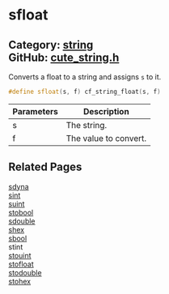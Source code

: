 [//]: # (This file is automatically generated by Cute Framework's docs parser.)
[//]: # (Do not edit this file by hand!)
[//]: # (See: https://github.com/RandyGaul/cute_framework/blob/master/samples/docs_parser.cpp)
[](../header.md ':include')

# sfloat

Category: [string](/api_reference?id=string)  
GitHub: [cute_string.h](https://github.com/RandyGaul/cute_framework/blob/master/include/cute_string.h)  
---

Converts a float to a string and assigns `s` to it.

```cpp
#define sfloat(s, f) cf_string_float(s, f)
```

Parameters | Description
--- | ---
s | The string.
f | The value to convert.

## Related Pages

[sdyna](/string/sdyna.md)  
[sint](/string/sint.md)  
[suint](/string/suint.md)  
[stobool](/string/stobool.md)  
[sdouble](/string/sdouble.md)  
[shex](/string/shex.md)  
[sbool](/string/sbool.md)  
stint  
[stouint](/string/stouint.md)  
[stofloat](/string/stofloat.md)  
[stodouble](/string/stodouble.md)  
[stohex](/string/stohex.md)  
